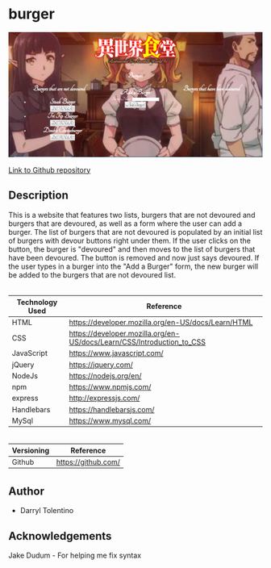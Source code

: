 # burger

![New Screenshot](public\assets\media\burger-website.png "burger website screenshot")

[Link to Github repository](https://github.com/DarrylJLTolentino/burger)

## Description

This is a website that features two lists, burgers that are not devoured and burgers that are devoured, as well as a form where the user can add a burger. The list of burgers that are not devoured is populated by an initial list of burgers with devour buttons right under them. If the user clicks on the button, the burger is "devoured" and then moves to the list of burgers that have been devoured. The button is removed and now just says devoured. If the user types in a burger into the "Add a Burger" form, the new burger will be added to the burgers that are not devoured list.

######

| Technology Used | Reference |
| --------------- | --------- |
| HTML | https://developer.mozilla.org/en-US/docs/Learn/HTML |
| CSS | https://developer.mozilla.org/en-US/docs/Learn/CSS/Introduction_to_CSS |
| JavaScript | https://www.javascript.com/ |
| jQuery | https://jquery.com/ |
| NodeJs | https://nodejs.org/en/ |
| npm | https://www.npmjs.com/ |
| express | http://expressjs.com/ |
| Handlebars | https://handlebarsjs.com/ |
| MySql | https://www.mysql.com/ |

######

| Versioning | Reference |
| --------------- | --------- |
| Github | https://github.com/ |

######

## Author
- Darryl Tolentino

## Acknowledgements
Jake Dudum - For helping me fix syntax
